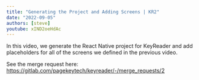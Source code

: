 ```yaml
---
title: "Generating the Project and Adding Screens | KR2"
date: "2022-09-05"
authors: [steve]
youtube: xIND2oeHdAc
---
```


<YouTubePlayer youtubeLink={frontmatter.youtube} />

In this video, we generate the React Native project for KeyReader and add placeholders for all of the screens we defined in the previous video.

<!-- truncate -->

See the merge request here: https://gitlab.com/pagekeytech/keyreader/-/merge_requests/2
